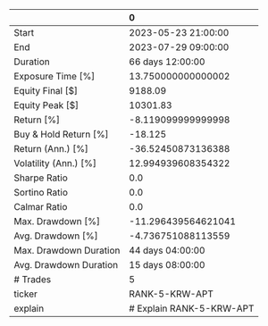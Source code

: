 |                        | 0                        |
|:-----------------------|:-------------------------|
| Start                  | 2023-05-23 21:00:00      |
| End                    | 2023-07-29 09:00:00      |
| Duration               | 66 days 12:00:00         |
| Exposure Time [%]      | 13.750000000000002       |
| Equity Final [$]       | 9188.09                  |
| Equity Peak [$]        | 10301.83                 |
| Return [%]             | -8.119099999999998       |
| Buy & Hold Return [%]  | -18.125                  |
| Return (Ann.) [%]      | -36.52450873136388       |
| Volatility (Ann.) [%]  | 12.994939608354322       |
| Sharpe Ratio           | 0.0                      |
| Sortino Ratio          | 0.0                      |
| Calmar Ratio           | 0.0                      |
| Max. Drawdown [%]      | -11.296439564621041      |
| Avg. Drawdown [%]      | -4.736751088113559       |
| Max. Drawdown Duration | 44 days 04:00:00         |
| Avg. Drawdown Duration | 15 days 08:00:00         |
| # Trades               | 5                        |
| ticker                 | RANK-5-KRW-APT           |
| explain                | # Explain RANK-5-KRW-APT |